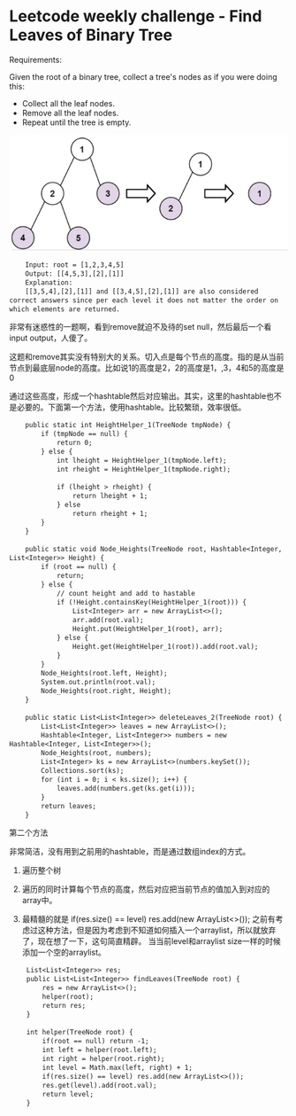 # **Leetcode weekly challenge - Find Leaves of Binary Tree**

Requirements:

Given the root of a binary tree, collect a tree's nodes as if you were doing this:
* Collect all the leaf nodes.
* Remove all the leaf nodes.
* Repeat until the tree is empty.

![Example](/leetcodenote/imgs/findallleaves.PNG)

        Input: root = [1,2,3,4,5]
        Output: [[4,5,3],[2],[1]]
        Explanation:
        [[3,5,4],[2],[1]] and [[3,4,5],[2],[1]] are also considered correct answers since per each level it does not matter the order on which elements are returned.


非常有迷惑性的一题啊，看到remove就迫不及待的set null，然后最后一个看input output，人傻了。

这题和remove其实没有特别大的关系。切入点是每个节点的高度。指的是从当前节点到最底层node的高度。比如说1的高度是2，2的高度是1，,3，4和5的高度是0

通过这些高度，形成一个hashtable然后对应输出。其实，这里的hashtable也不是必要的。下面第一个方法，使用hashtable。比较繁琐，效率很低。



        public static int HeightHelper_1(TreeNode tmpNode) {
            if (tmpNode == null) {
                return 0;
            } else {
                int lheight = HeightHelper_1(tmpNode.left);
                int rheight = HeightHelper_1(tmpNode.right);

                if (lheight > rheight) {
                    return lheight + 1;
                } else
                    return rheight + 1;
            }
        }

        public static void Node_Heights(TreeNode root, Hashtable<Integer, List<Integer>> Height) {
            if (root == null) {
                return;
            } else {
                // count height and add to hastable
                if (!Height.containsKey(HeightHelper_1(root))) {
                    List<Integer> arr = new ArrayList<>();
                    arr.add(root.val);
                    Height.put(HeightHelper_1(root), arr);
                } else {
                    Height.get(HeightHelper_1(root)).add(root.val);
                }
            }
            Node_Heights(root.left, Height);
            System.out.println(root.val);
            Node_Heights(root.right, Height);
        }

        public static List<List<Integer>> deleteLeaves_2(TreeNode root) {
            List<List<Integer>> leaves = new ArrayList<>();
            Hashtable<Integer, List<Integer>> numbers = new Hashtable<Integer, List<Integer>>();
            Node_Heights(root, numbers);
            List<Integer> ks = new ArrayList<>(numbers.keySet());
            Collections.sort(ks);
            for (int i = 0; i < ks.size(); i++) {
                leaves.add(numbers.get(ks.get(i)));
            }
            return leaves;
        }

第二个方法

非常简洁，没有用到之前用的hashtable，而是通过数组index的方式。

1. 遍历整个树
2. 遍历的同时计算每个节点的高度，然后对应把当前节点的值加入到对应的array中。
3. 最精髓的就是 if(res.size() == level) res.add(new ArrayList<>()); 之前有考虑过这种方法，但是因为考虑到不知道如何插入一个arraylist，所以就放弃了，现在想了一下，这句简直精辟。 当当前level和arraylist size一样的时候 添加一个空的arraylist。


        List<List<Integer>> res;
        public List<List<Integer>> findLeaves(TreeNode root) {
            res = new ArrayList<>();
            helper(root);
            return res;
        }
        
        int helper(TreeNode root) {
            if(root == null) return -1;
            int left = helper(root.left);
            int right = helper(root.right);
            int level = Math.max(left, right) + 1;
            if(res.size() == level) res.add(new ArrayList<>());
            res.get(level).add(root.val);
            return level;
        }